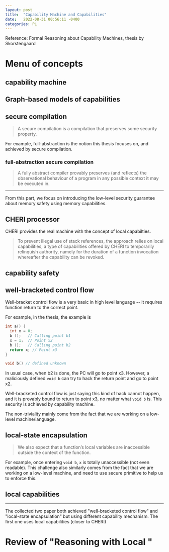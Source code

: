 ```yaml
---
layout: post
title:  "Capability Machine and Capabilities"
date:   2022-08-31 00:56:11 -0400
categories: PL
---
```


Reference: Formal Reasoning about Capability Machines, thesis by Skorstengaard



# Menu of concepts
## capability machine


## Graph-based models of capabilities
## secure compilation
> A secure compilation is a compilation that preserves some security property. 

For example, full-abstraction is the notion this thesis focuses on, and achieved by secure compilation. 

### full-abstraction secure compilation

> A fully abstract compiler provably preserves (and reflects) the observational behaviour of a program in any possible context it may be executed in.




*** 
From this part, we focus on introducing the low-level security guarantee about memory safety using memory capabilities.

## CHERI processor

CHERI provides the real machine with the concept of local capabilties.  

> To prevent illegal use of stack references, the approach relies on local capabilities, a type of capabilities offered by CHERI to temporarily relinquish authority, namely for the duration of a function invocation whereafter the capability can be revoked.

## capability safety

## well-bracketed control flow
Well-bracket control flow is a very basic in high level language -- it requires function return to the correct point. 

For example, in the thesis, the example is
```C
int a() {
  int x = 0;
  b ();   // Calling point b1
  x = 1;  // Point x2
  b ();   // Calling point b2
  return x; // Point x3
}

void b() // defined unknown
```
In usual case, when b2 is done, the PC will go to point x3. However, a maliciously defined `void b` can try to hack the return point and go to point x2.

Well-bracketed control flow is just saying this kind of hack cannot happen, and it is provably bound to return to point x3, no matter what `void b` is. This security is achieved by capability machine. 

The non-triviality mainly come from the fact that we are working on a low-level machine/language. 
## local-state encapsulation
> We also expect that a function’s local variables are inaccessible outside the context of the function.

For example, once entering `void b`, `x` is totally unaccessible (not even readable). This challenge also similarly comes from the fact that we are working on a low-level machine, and need to use secure primitive to help us to enforce this.

## local capabilities

***
The collected two paper both achieved "well-bracketed control flow" and "local-state encapsulation" but using different capability mechanism. The first one uses local capabilities (closer to CHERI)

# Review of "Reasoning with Local "